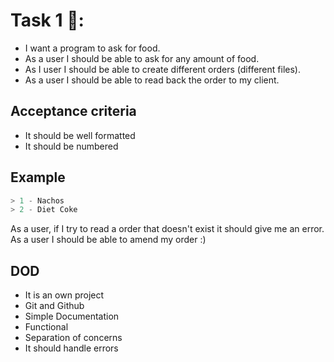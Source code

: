# Task 1 🍕:


- I want a program to ask for food. 
- As a user I should be able to ask for any amount of food.
- As I user I should be able to create different orders (different files).
- As a user I should be able to read back the order to my client.


## **Acceptance criteria** 
- It should be well formatted
- It should be numbered

## Example 
```python
> 1 - Nachos
> 2 - Diet Coke
``` 
As a user, if I try to read a order that doesn't exist it should give me an error. 
As a user I should be able to amend my order :) 

## DOD 
- It is an own project
- Git and Github 
- Simple Documentation
- Functional
- Separation of concerns
- It should handle errors